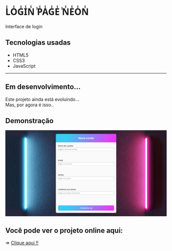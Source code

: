 #  L̾O̾G̾I̾N̾ ̾P̾A̾G̾E̾ ̾N̾E̾O̾N̾

Interface de login

## Tecnologias usadas

- HTML5
- CSS3
- JavaScript 

---

## Em desenvolvimento...

Este projeto ainda está evoluindo...  
Mas, por agora é isso..



## Demonstração
![net ta ruim](/imagens/demo.png)


## Você pode ver o projeto online aqui:  

=> [Clique aqui !!](https://eduardotashiro.github.io/LOGIN-NEON/)

